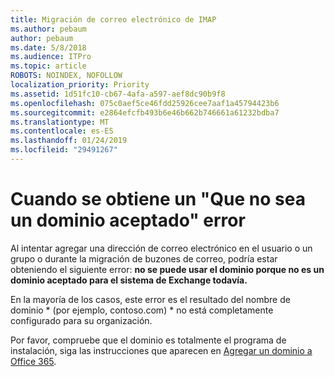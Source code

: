```yaml
---
title: Migración de correo electrónico de IMAP
ms.author: pebaum
author: pebaum
ms.date: 5/8/2018
ms.audience: ITPro
ms.topic: article
ROBOTS: NOINDEX, NOFOLLOW
localization_priority: Priority
ms.assetid: 1d51fc10-cb67-4afa-a597-aef8dc90b9f8
ms.openlocfilehash: 075c0aef5ce46fdd25926cee7aaf1a45794423b6
ms.sourcegitcommit: e2864efcfb493b6e46b662b746661a61232bdba7
ms.translationtype: MT
ms.contentlocale: es-ES
ms.lasthandoff: 01/24/2019
ms.locfileid: "29491267"
---
```

# <a name="when-you-get-a-not-an-accepted-domain-error"></a>Cuando se obtiene un "Que no sea un dominio aceptado" error

Al intentar agregar una dirección de correo electrónico en el usuario o un grupo o durante la migración de buzones de correo, podría estar obteniendo el siguiente error: **no se puede usar el dominio porque no es un dominio aceptado para el sistema de Exchange todavía.**
  
En la mayoría de los casos, este error es el resultado del nombre de dominio * (por ejemplo, contoso.com) * no está completamente configurado para su organización. 
  
Por favor, compruebe que el dominio es totalmente el programa de instalación, siga las instrucciones que aparecen en [Agregar un dominio a Office 365](https://support.office.com/article/6383f56d-3d09-4dcb-9b41-b5f5a5efd611).
  

